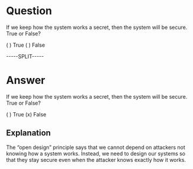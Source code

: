 # Question

If we keep how the system works a secret, then the system will be secure. True or False?

( ) True
( ) False

-----SPLIT-----

# Answer

If we keep how the system works a secret, then the system will be secure. True or False?

( ) True
(x) False

## Explanation

The “open design” principle says that we cannot depend on attackers not knowing how a system works. Instead, we need to design our systems so that they stay secure even when the attacker knows exactly how it works.
